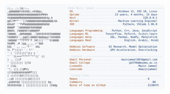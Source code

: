 <picture>
  <source srcset="https://raw.githubusercontent.com/mmazinjameel/mmazinjameel/main/dark_mode.svg?v=1742508533" media="(prefers-color-scheme: dark)">
  <img src="https://raw.githubusercontent.com/mmazinjameel/mmazinjameel/main/light_mode.svg?v=1742508533">
</picture>
